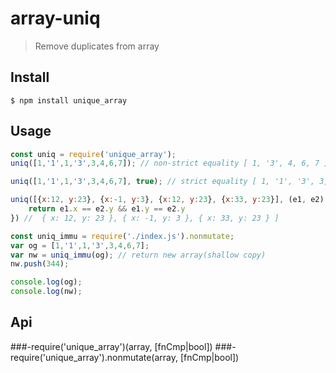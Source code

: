 # array-uniq 

> Remove duplicates  from array

## Install

```
$ npm install unique_array
```


## Usage

```js
const uniq = require('unique_array');
uniq([1,'1',1,'3',3,4,6,7]); // non-strict equality [ 1, '3', 4, 6, 7 ]

uniq([1,'1',1,'3',3,4,6,7], true); // strict equality [ 1, '1', '3', 3, 4, 6, 7 ]

uniq([{x:12, y:23}, {x:-1, y:3}, {x:12, y:23}, {x:33, y:23}], (e1, e2) => {
	return e1.x == e2.y && e1.y == e2.y
}) //  { x: 12, y: 23 }, { x: -1, y: 3 }, { x: 33, y: 23 } ]

```

```js
const uniq_immu = require('./index.js').nonmutate;
var og = [1,'1',1,'3',3,4,6,7];
var nw = uniq_immu(og); // return new array(shallow copy)
nw.push(344);

console.log(og);
console.log(nw);
```

## Api
###-require('unique_array')(array, [fnCmp|bool])
###-require('unique_array').nonmutate(array, [fnCmp|bool])
